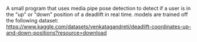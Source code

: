 A small program that uses media pipe pose detection to detect if a user is in the "up" or "down" position of a deadlift in real time. models are trained off the following dataset: https://www.kaggle.com/datasets/venkatagandreti/deadlift-coordinates-up-and-down-positions?resource=download
